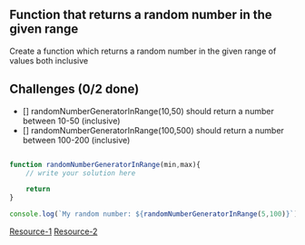 ## Function that returns a random number in the given range

Create a function which returns a random number in the given range of values both inclusive

## Challenges (0/2 done)

- [] randomNumberGeneratorInRange(10,50) should return a number between 10-50 (inclusive)
- [] randomNumberGeneratorInRange(100,500) should return a number between 100-200 (inclusive)


```js

function randomNumberGeneratorInRange(min,max){
    // write your solution here

    return
}

console.log(`My random number: ${randomNumberGeneratorInRange(5,100)}`)

```

[Resource-1](https://developer.mozilla.org/en-US/docs/Web/JavaScript/Reference/Global_Objects/Math/random)
[Resource-2](https://stackoverflow.com/questions/1527803/generating-random-whole-numbers-in-javascript-in-a-specific-range)
